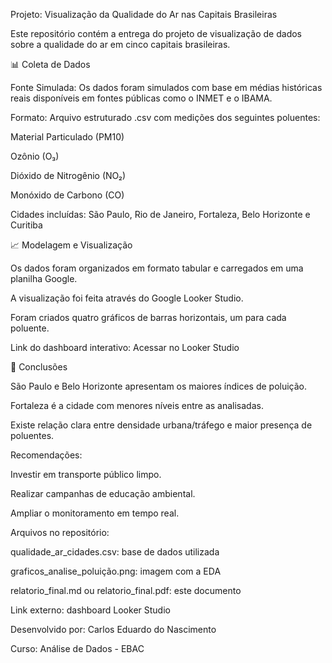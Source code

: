 Projeto: Visualização da Qualidade do Ar nas Capitais Brasileiras

Este repositório contém a entrega do projeto de visualização de dados sobre a qualidade do ar em cinco capitais brasileiras.

📊 Coleta de Dados

Fonte Simulada: Os dados foram simulados com base em médias históricas reais disponíveis em fontes públicas como o INMET e o IBAMA.

Formato: Arquivo estruturado .csv com medições dos seguintes poluentes:

Material Particulado (PM10)

Ozônio (O₃)

Dióxido de Nitrogênio (NO₂)

Monóxido de Carbono (CO)

Cidades incluídas: São Paulo, Rio de Janeiro, Fortaleza, Belo Horizonte e Curitiba

📈 Modelagem e Visualização

Os dados foram organizados em formato tabular e carregados em uma planilha Google.

A visualização foi feita através do Google Looker Studio.

Foram criados quatro gráficos de barras horizontais, um para cada poluente.

Link do dashboard interativo: Acessar no Looker Studio

📅 Conclusões

São Paulo e Belo Horizonte apresentam os maiores índices de poluição.

Fortaleza é a cidade com menores níveis entre as analisadas.

Existe relação clara entre densidade urbana/tráfego e maior presença de poluentes.

Recomendações:

Investir em transporte público limpo.

Realizar campanhas de educação ambiental.

Ampliar o monitoramento em tempo real.

Arquivos no repositório:

qualidade_ar_cidades.csv: base de dados utilizada

graficos_analise_poluição.png: imagem com a EDA

relatorio_final.md ou relatorio_final.pdf: este documento

Link externo: dashboard Looker Studio

Desenvolvido por: Carlos Eduardo do Nascimento

Curso: Análise de Dados - EBAC
